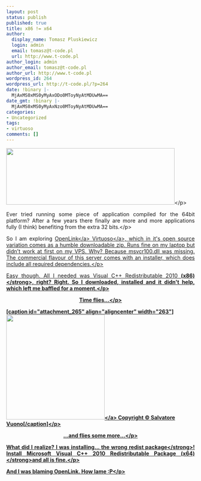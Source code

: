 ```yaml
---
layout: post
status: publish
published: true
title: x86 != x64
author:
  display_name: Tomasz Pluskiewicz
  login: admin
  email: tomasz@t-code.pl
  url: http://www.t-code.pl
author_login: admin
author_email: tomasz@t-code.pl
author_url: http://www.t-code.pl
wordpress_id: 264
wordpress_url: http://t-code.pl/?p=264
date: !binary |-
  MjAxMS0xMS0yMyAxODo0MToyNyAtMDUwMA==
date_gmt: !binary |-
  MjAxMS0xMS0yMyAxNzo0MToyNyAtMDUwMA==
categories:
- Uncategorized
tags:
- virtuoso
comments: []
---
```

<p><img class="aligncenter" title="Visual C++ Redistributable 2008" alt="" src="http:&#47;&#47;4.bp.blogspot.com&#47;-L6L_vY6EFvo&#47;TfbhMqXDMuI&#47;AAAAAAAABRc&#47;4xG_MonmI70&#47;s1600&#47;957161.jpg" width="450" height="151" &#47;><&#47;p></p>
<p style="text-align: justify;">Ever tried running some piece of application compiled for the 64bit platform? After a few years there finally are more and more applications fully (I think) benefiting from the extra 32 bits.<&#47;p></p>
<p style="text-align: justify;">So I am exploring <a href="http:&#47;&#47;openlinksw.com&#47;">OpenLink<&#47;a> <a href="http:&#47;&#47;virtuoso.openlinksw.com&#47;">Virtuoso<&#47;a>, which in it's open source variation comes as a humble downloadable zip. Runs fine on my laptop but didn't work at first on my VPS. Why? Because&nbsp;msvcr100.dll was missing. The commercial flavour of this server comes with an installer, which does include all required dependencies.<&#47;p></p>
<p style="text-align: justify;">Easy though. All I needed was Visual C++ Redistributable 2010 <strong>(x86)<&#47;strong>, right? Right. So I downloaded, installed and it didn't help, which left me baffled for a moment.<&#47;p></p>
<p style="text-align: center;">Time flies...<&#47;p></p>
<p>[caption id="attachment_265" align="aligncenter" width="263"]<a href="http:&#47;&#47;t-code.pl&#47;wp-content&#47;uploads&#47;2011&#47;11&#47;105440hletokbai.jpg"><img class="size-full wp-image-265 " title="Small hourglass" alt="" src="http:&#47;&#47;t-code.pl&#47;wp-content&#47;uploads&#47;2011&#47;11&#47;105440hletokbai.jpg" width="263" height="280" &#47;><&#47;a> Copyright &copy; Salvatore Vuono[&#47;caption]<&#47;p></p>
<p style="text-align: center;">...and flies some more...<&#47;p></p>
<p style="text-align: justify;">What did I realize? I was installing... <strong>the wrong redist package<&#47;strong>! Install Microsoft Visual C++ 2010 Redistributable Package <strong>(x64) <&#47;strong>and all is fine.<&#47;p></p>
<p style="text-align: justify;">And I was blaming OpenLink. How lame :P<&#47;p></p>
